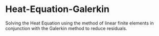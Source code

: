 # Heat-Equation-Galerkin
Solving the Heat Equation using the method of linear finite elements in conjunction with the Galerkin method to reduce residuals.
